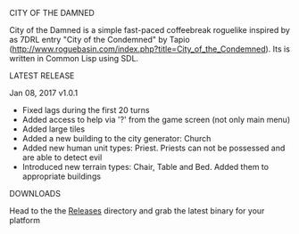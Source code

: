 CITY OF THE DAMNED

City of the Damned is a simple fast-paced coffeebreak roguelike inspired by as 7DRL entry "City of the Condemned" by Tapio (http://www.roguebasin.com/index.php?title=City_of_the_Condemned). 
Its is written in Common Lisp using SDL.

LATEST RELEASE

Jan 08, 2017 v1.0.1

- Fixed lags during the first 20 turns
- Added access to help via '?' from the game screen (not only main menu)
- Added large tiles
- Added a new building to the city generator: Church
- Added new human unit types: Priest. Priests can not be possessed and are able to detect evil
- Introduced new terrain types: Chair, Table and Bed. Added them to appropriate buildings

DOWNLOADS

Head to the the [Releases](https://github.com/gwathlobal/CotD/tree/master/releases) directory and grab the latest binary for your platform